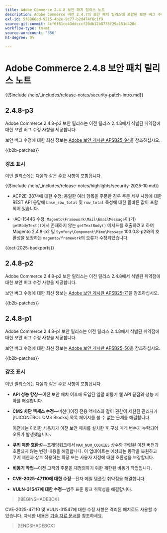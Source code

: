 ```yaml
---
title: Adobe Commerce 2.4.8 보안 패치 릴리스 노트
description: Adobe Commerce 버전 2.4.7의 보안 패치 릴리스에 포함된 보안 버그 수정, 보안 개선 사항 및 기타 보안 관련 업데이트에 대해 알아봅니다.
exl-id: 5f8866ed-9215-4b2e-9c77-b2d474f6c1f9
source-git-commit: 4cf6f81ce43ddcccf20db12b8735f29a151d420d
workflow-type: tm+mt
source-wordcount: '356'
ht-degree: 0%

---
```


# Adobe Commerce 2.4.8 보안 패치 릴리스 노트

{{$include /help/_includes/release-notes/security-patch-intro.md}}

## 2.4.8-p3

Adobe Commerce 2.4.8-p3 보안 릴리스는 이전 릴리스 2.4.8에서 식별된 취약점에 대한 보안 버그 수정 사항을 제공합니다.

보안 버그 수정에 대한 최신 정보는 [Adobe 보안 게시판 APSB25-94](https://helpx.adobe.com/security/products/magento/apsb25-94.html)을 참조하십시오.

{{b2b-patches}}

### 강조 표시

이번 릴리스에는 다음과 같은 주요 사항이 포함됩니다.

{{$include /help/_includes/release-notes/highlights/security-2025-10.md}}

* ACP2E-3874에 대한 수정: 동일한 여러 항목을 주문한 경우 주문 세부 사항에 대한 REST API 응답에 `base_row_total` 및 `row_total` 특성에 대한 올바른 값이 포함되어 있습니다.

* -AC-15446 수정: `Magento\Framework\Mail\EmailMessage`이(가) `getBodyText()`에서 존재하지 않는 `getTextBody()` 메서드를 호출하려고 하여 Magento 2.4.8-p2 및 `Symfony\Component\Mime\Message` 103.0.8-p2와의 호환성을 보장하는 `magento/framework`의 오류가 수정되었습니다.

{{oct-2025-backports}}

## 2.4.8-p2

Adobe Commerce 2.4.8-p2 보안 릴리스는 이전 릴리스 2.4.8에서 식별된 취약점에 대한 보안 버그 수정 사항을 제공합니다.

보안 버그 수정에 대한 최신 정보는 [Adobe 보안 게시판 APSB25-71](https://helpx.adobe.com/security/products/magento/apsb25-71.html)을 참조하십시오.

{{b2b-patches}}

## 2.4.8-p1

Adobe Commerce 2.4.8-p1 보안 릴리스는 이전 릴리스 2.4.8에서 식별된 취약점에 대한 보안 버그 수정 사항을 제공합니다.

보안 버그 수정에 대한 최신 정보는 [Adobe 보안 게시판 APSB25-50](https://helpx.adobe.com/security/products/magento/apsb25-50.html)을 참조하십시오.

{{b2b-patches}}

### 강조 표시

이번 릴리스에는 다음과 같은 주요 사항이 포함됩니다.

* **API 성능 향상**—이전 보안 패치 이후에 도입된 일괄 비동기 웹 API 끝점의 성능 저하를 해결합니다.<!-- AC-14078 -->

* **CMS 차단 액세스 수정**—머천다이징 전용 액세스와 같이 권한이 제한된 관리자가 [!UICONTROL CMS Blocks] 목록 페이지를 볼 수 없는 문제를 해결합니다.

  이전에는 이러한 사용자가 이전 보안 패치를 설치한 후 구성 매개 변수가 누락되어 오류가 발생했습니다.<!-- AC-14087 -->

* **쿠키 제한 호환성**—프레임워크에서 `MAX_NUM_COOKIES` 상수와 관련된 이전 버전과 호환되지 않는 변경 내용을 해결합니다. 이 업데이트는 예상되는 동작을 복원하고 쿠키 제한과 상호 작용하는 확장 또는 사용자 지정에 대한 호환성을 보장합니다.<!-- AC-14475 -->

* **비동기 작업**—이전 고객의 주문을 재정의하기 위한 제한된 비동기 작업입니다.<!-- AC-13917 -->

* **CVE-2025-47110에 대한 수정**—전자 메일 템플릿 취약점을 해결합니다.<!-- AC-14695 -->

* **VULN-31547에 대한 수정**—범주 표준 링크 취약성을 해결합니다.<!-- AC-14713 -->

>[!BEGINSHADEBOX]

CVE-2025-47110 및 VULN-31547에 대한 수정 사항은 격리된 패치로도 사용할 수 있습니다. 자세한 내용은 [기술 자료 문서](https://experienceleague.adobe.com/en/docs/commerce-knowledge-base/kb/troubleshooting/known-issues-patches-attached/security-update-available-for-adobe-commerce-apsb25-50)를 참조하세요.

>[!ENDSHADEBOX]

<!-- Last updated from includes: 2025-10-22 11:16:25 -->
